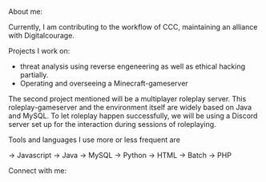 About me:

Currently, I am contributing to the workflow of CCC, maintaining an alliance with Digitalcourage.

Projects I work on:

- threat analysis using reverse engeneering as well as ethical hacking partially. 
- Operating and overseeing a Minecraft-gameserver

The second project mentioned will be a multiplayer roleplay server.
This roleplay-gameserver and the environment itself are widely based on Java and MySQL. 
To let roleplay happen successfully, we will be using a Discord server set up for the interaction during sessions of roleplaying. 


Tools and languages I use more or less frequent are 

-> Javascript
-> Java
-> MySQL
-> Python
-> HTML
-> Batch 
-> PHP

Connect with me:
